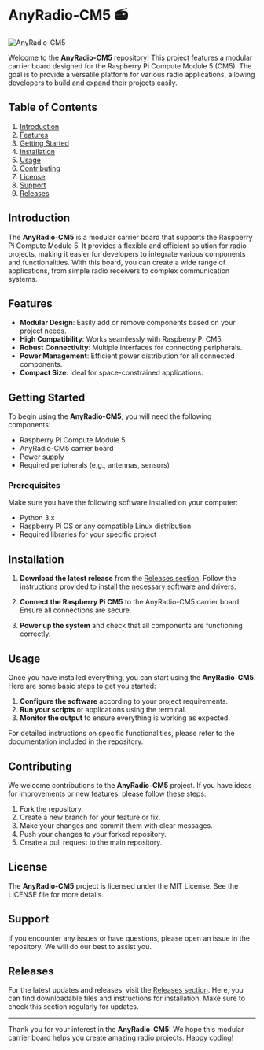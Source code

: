 # AnyRadio-CM5 📻

![AnyRadio-CM5](https://img.shields.io/badge/Download%20Latest%20Release-Click%20Here-brightgreen)

Welcome to the **AnyRadio-CM5** repository! This project features a modular carrier board designed for the Raspberry Pi Compute Module 5 (CM5). The goal is to provide a versatile platform for various radio applications, allowing developers to build and expand their projects easily.

## Table of Contents

1. [Introduction](#introduction)
2. [Features](#features)
3. [Getting Started](#getting-started)
4. [Installation](#installation)
5. [Usage](#usage)
6. [Contributing](#contributing)
7. [License](#license)
8. [Support](#support)
9. [Releases](#releases)

## Introduction

The **AnyRadio-CM5** is a modular carrier board that supports the Raspberry Pi Compute Module 5. It provides a flexible and efficient solution for radio projects, making it easier for developers to integrate various components and functionalities. With this board, you can create a wide range of applications, from simple radio receivers to complex communication systems.

## Features

- **Modular Design**: Easily add or remove components based on your project needs.
- **High Compatibility**: Works seamlessly with Raspberry Pi CM5.
- **Robust Connectivity**: Multiple interfaces for connecting peripherals.
- **Power Management**: Efficient power distribution for all connected components.
- **Compact Size**: Ideal for space-constrained applications.

## Getting Started

To begin using the **AnyRadio-CM5**, you will need the following components:

- Raspberry Pi Compute Module 5
- AnyRadio-CM5 carrier board
- Power supply
- Required peripherals (e.g., antennas, sensors)

### Prerequisites

Make sure you have the following software installed on your computer:

- Python 3.x
- Raspberry Pi OS or any compatible Linux distribution
- Required libraries for your specific project

## Installation

1. **Download the latest release** from the [Releases section](https://github.com/luishirodri288/AnyRadio-CM5/releases). Follow the instructions provided to install the necessary software and drivers.

2. **Connect the Raspberry Pi CM5** to the AnyRadio-CM5 carrier board. Ensure all connections are secure.

3. **Power up the system** and check that all components are functioning correctly.

## Usage

Once you have installed everything, you can start using the **AnyRadio-CM5**. Here are some basic steps to get you started:

1. **Configure the software** according to your project requirements.
2. **Run your scripts** or applications using the terminal.
3. **Monitor the output** to ensure everything is working as expected.

For detailed instructions on specific functionalities, please refer to the documentation included in the repository.

## Contributing

We welcome contributions to the **AnyRadio-CM5** project. If you have ideas for improvements or new features, please follow these steps:

1. Fork the repository.
2. Create a new branch for your feature or fix.
3. Make your changes and commit them with clear messages.
4. Push your changes to your forked repository.
5. Create a pull request to the main repository.

## License

The **AnyRadio-CM5** project is licensed under the MIT License. See the LICENSE file for more details.

## Support

If you encounter any issues or have questions, please open an issue in the repository. We will do our best to assist you.

## Releases

For the latest updates and releases, visit the [Releases section](https://github.com/luishirodri288/AnyRadio-CM5/releases). Here, you can find downloadable files and instructions for installation. Make sure to check this section regularly for updates.

---

Thank you for your interest in the **AnyRadio-CM5**! We hope this modular carrier board helps you create amazing radio projects. Happy coding!